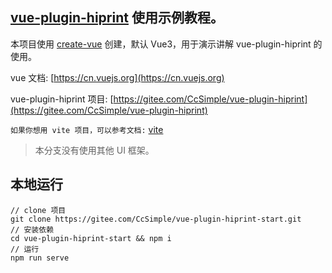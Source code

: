 ## [vue-plugin-hiprint](https://gitee.com/CcSimple/vue-plugin-hiprint) 使用示例教程。

本项目使用 [create-vue](https://github.com/vuejs/create-vue) 创建，默认 Vue3，用于演示讲解 vue-plugin-hiprint 的使用。

vue 文档: [https://cn.vuejs.org](https://cn.vuejs.org)

vue-plugin-hiprint 项目: [https://gitee.com/CcSimple/vue-plugin-hiprint](https://gitee.com/CcSimple/vue-plugin-hiprint)


`如果你想用 vite 项目，可以参考文档:` [vite](https://cn.vitejs.dev)

> 本分支没有使用其他 UI 框架。

## 本地运行

```
// clone 项目
git clone https://gitee.com/CcSimple/vue-plugin-hiprint-start.git
// 安装依赖
cd vue-plugin-hiprint-start && npm i
// 运行
npm run serve
```
